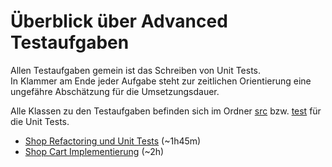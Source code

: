 # Überblick über Advanced Testaufgaben

Allen Testaufgaben gemein ist das Schreiben von Unit Tests.\
In Klammer am Ende jeder Aufgabe steht zur zeitlichen Orientierung eine ungefähre Abschätzung für die Umsetzungsdauer.

Alle Klassen zu den Testaufgaben befinden sich im Ordner [src](src) bzw. [test](test) für die Unit Tests.

- [Shop Refactoring und Unit Tests](shop.md) (~1h45m)
- [Shop Cart Implementierung](shop-cart.md) (~2h)